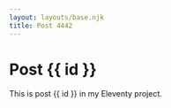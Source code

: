 ```yaml
---
layout: layouts/base.njk
title: Post 4442
---
```


# Post {{ id }}

This is post {{ id }} in my Eleventy project.

